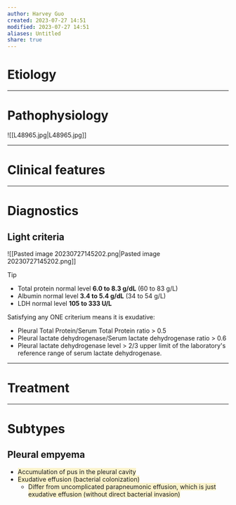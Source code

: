 ```yaml
---
author: Harvey Guo
created: 2023-07-27 14:51
modified: 2023-07-27 14:51
aliases: Untitled
share: true
---
```

# Etiology


---
# Pathophysiology
![[L48965.jpg|L48965.jpg]]

---
# Clinical features


---
# Diagnostics
## Light criteria
![[Pasted image 20230727145202.png|Pasted image 20230727145202.png]]
>[!tip] 
>- Total protein normal level **6.0 to 8.3 g/dL** (60 to 83 g/L)
>- Albumin normal level **3.4 to 5.4 g/dL** (34 to 54 g/L)
>- LDH normal level **105 to 333 U/L**

Satisfying any ONE criterium means it is exudative:
- Pleural Total Protein/Serum Total Protein ratio > 0.5
- Pleural lactate dehydrogenase/Serum lactate dehydrogenase ratio > 0.6
- Pleural lactate dehydrogenase level > 2/3 upper limit of the laboratory's reference range of serum lactate dehydrogenase.

---
# Treatment


---
# Subtypes
## Pleural empyema
- <span style="background:rgba(240, 200, 0, 0.2)">Accumulation of pus in the pleural cavity</span>
- <span style="background:rgba(240, 200, 0, 0.2)">Exudative effusion (bacterial colonization)</span>
	- <span style="background:rgba(240, 200, 0, 0.2)">Differ from uncomplicated parapneumonic effusion, which is just exudative effusion (without direct bacterial invasion)</span>